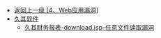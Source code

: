- [返回上一级 [4、Web应用漏洞]](/4、Web应用漏洞)
- [久其软件](/4、Web应用漏洞/久其软件/)
  - [久其财务报表-download.jsp-任意文件读取漏洞](/4、Web应用漏洞/久其软件/久其财务报表-download.jsp-任意文件读取漏洞.md)
